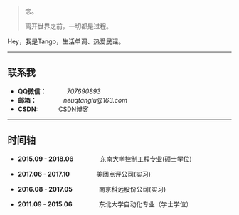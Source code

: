 
> 念。  
>
> 离开世界之前，一切都是过程。

Hey，我是Tango，生活单调、热爱民谣。



---


## **联系我**

- **QQ微信：**　　　 _707690893_  
- **邮箱：** 　　　　_neuqtanglu@163.com_
- **CSDN:**  　　　[CSDN博客](http://blog.csdn.net/u013291818/)

---


## **时间轴**



- **2015.09 - 2018.06**　　　　  东南大学控制工程专业(硕士学位)

- **2017.06 - 2017.10**　　　　  美团点评公司(实习)

- **2016.08 - 2017.05**　　　　  南京科远股份公司(实习)

- **2011.09 - 2015.06**　　　　  东北大学自动化专业（学士学位） 
